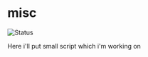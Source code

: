 misc
====

![Status](https://api.travis-ci.org/sinfallas/misc.svg) 

Here i'll put small script which i'm working on
